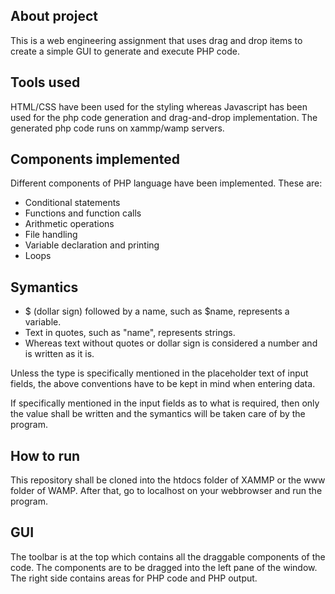 ## About project

This is a web engineering assignment that uses drag and drop items to create a simple GUI to generate and execute PHP code.

## Tools used

HTML/CSS have been used for the styling whereas Javascript has been used for the php code generation and drag-and-drop implementation. The generated php code runs on xammp/wamp servers.

## Components implemented

Different components of PHP language have been implemented. These are:

- Conditional statements
- Functions and function calls
- Arithmetic operations
- File handling
- Variable declaration and printing
- Loops

## Symantics

- $ (dollar sign) followed by a name, such as $name, represents a variable.
- Text in quotes, such as "name", represents strings.
- Whereas text without quotes or dollar sign is considered a number and is written as it is.

Unless the type is specifically mentioned in the placeholder text of input fields, the above conventions have to be kept in mind when entering data.

If specifically mentioned in the input fields as to what is required, then only the value shall be written and the symantics will be taken care of by the program.

## How to run

This repository shall be cloned into the htdocs folder of XAMMP or the www folder of WAMP. After that, go to localhost on your webbrowser and run the program.

## GUI

The toolbar is at the top which contains all the draggable components of the code. The components are to be dragged into the left pane of the window. The right side contains areas for PHP code and PHP output.
